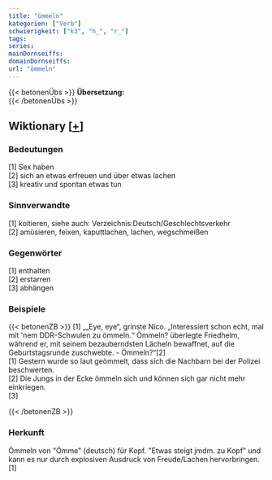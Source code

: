 ```yaml
---
title: "ömmeln"
kategorien: ["Verb"]
schwierigkeit: ["k3", "h_", "r_"]
tags:
series:
mainDornseiffs:
domainDornseiffs:
url: "ömmeln"
---
```


{{< betonenÜbs >}}
**Übersetzung:**  
{{< /betonenÜbs >}}

## Wiktionary [[+](https://de.wiktionary.org/wiki/ömmeln)]

### Bedeutungen
[1] Sex haben  
[2] sich an etwas erfreuen und über etwas lachen  
[3] kreativ und spontan etwas tun  

### Sinnverwandte
[1] koitieren, siehe auch: Verzeichnis:Deutsch/Geschlechtsverkehr  
[2] amüsieren, feixen, kaputtlachen, lachen, wegschmeißen  

### Gegenwörter
[1] enthalten  
[2] erstarren  
[3] abhängen  

### Beispiele
{{< betonenZB >}}
[1] „„Eye, eye“, grinste Nico. „Interessiert schon echt, mal mit 'nem DDR-Schwulen zu ömmeln.“ Ömmeln? überlegte Friedhelm, während er, mit seinem bezauberndsten Lächeln bewaffnet, auf die Geburtstagsrunde zuschwebte. - Ömmeln?“[2]  
[1] Gestern wurde so laut geömmelt, dass sich die Nachbarn bei der Polizei beschwerten.  
[2] Die Jungs in der Ecke ömmeln sich und können sich gar nicht mehr einkriegen.  
[3]  

{{< /betonenZB >}}
### Herkunft
Ömmeln von "Ömme" (deutsch) für Kopf. "Etwas steigt jmdm. zu Kopf" und kann es nur durch explosiven Ausdruck von Freude/Lachen hervorbringen.[1]  


